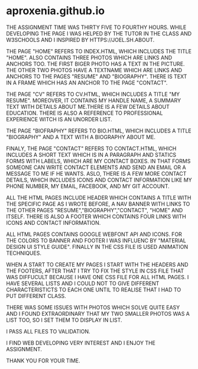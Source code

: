 # aproxenia.github.io
THE ASSIGNMENT TIME WAS THIRTY FIVE TO FOURTHY HOURS.
WHILE DEVELOPING THE PAGE I WAS HELPED BY THE TUTOR IN THE CLASS AND W3SCHOOLS AND I INSPIRED BY HTTPS://JOEL.SH.ABOUT.

THE PAGE "HOME" REFERS TO INDEX.HTML, WHICH INCLUDES THE TITLE "HOME". ALSO CONTAINS THREE PHOTOS WHICH ARE LINKS AND ANCHORS TOO. THE FIRST BIGER PHOTO HAS A TEXT IN THE PICTURE. THE OTHER TWO PHOTOS HAVE A TEXTNAME WHICH ARE LINKS AND ANCHORS TO THE PAGES "RESUME" AND "BIOGRAPHY". THERE IS TEXT IN A FRAME WHICH HAS AN ANCHOR TO THE PAGE "CONTACT".

THE PAGE "CV" REFERS TO CV.HTML, WHICH INCLUDES A TITLE "MY RESUME". MOREOVER, IT CONTAINS MY HANDLE NAME, A SUMMARY TEXT WITH DETAILS ABOUT ME.THERE IS A FEW DETAILS ABOUT EDUCATION. THERE IS ALSO A REFERENCE TO PROFESSIONAL EXPERIENCE WITCH IS AN UNORDER LIST.

THE PAGE "BIOFRAPHY" REFERS TO BIO.HTML, WHICH INCLUDES A TITLE "BIOGRAPHY" AND A TEXT WITH A BIOGRAPHY ABOUT ME.

FINALY, THE PAGE "CONTACT" REFERS TO CONTACT.HTML, WHICH INCLUDES A SHORT TEXT WHICH IS IN A PARAGRAPH AND STATICS FORMS WITH LABELS, WHICH ARE MY CONTACT BOXES. IN THAT FORMS SOMEONE CAN WRITE CONTACT ELEMENTS AND SEND AN EMAIL OR A MESSAGE TO ME IF HE WANTS. ASLO, THERE IS A FEW MORE CONTACT DETAILS, WHICH INCLUDES ICONS AND CONTACT INFORMATION LIKE MY PHONE NUMBER, MY EMAIL, FACEBOOK, AND MY GIT ACCOUNT.

ALL THE HTML PAGES INCLUDE HEADER WHICH CONTAINS A TITLE WITH THE SPECIFIC PAGE AS I WROTE BEFORE, A NAV BANNER WITH LINKS TO THE OTHER PAGES "RESUME","BIOGRAPHY","CONTACT", "HOME" AND ITSELF. THERE IS ALSO A FOOTER WHICH CONTAINS FOUR LINKS WITH ICONS AND CONTACT INFORMATION.

ALL HTML PAGES CONTAINS GOOGLE WEBFONT API AND ICONS. FOR THE COLORS TO BANNER AND FOOTER I WAS INFLUENC BY "MATERIAL DESIGN UI STYLE GUIDE". FINALLY IN THE CSS FILE IS USED ANIMATION TECHNIQUES.

WHEN A START TO CREATE MY PAGES I START WITH THE HEADERS AND THE FOOTERS, AFTER THAT I TRY TO FIX THE STYLE IN CSS FILE THAT WAS DIFFUCULT BECAUSE I HAVE ONE CSS FILE FOR ALL HTML PAGES. I HAVE SEVERAL LISTS AND I COULD NOT TO GIVE DIFFERENT CHARACTERISTICTS TO EACH ONE UNTIL TO REALISE THAT I HAD TO PUT DIFFERENT CLASS.

THERE WAS SOME ISSUES WITH PHOTOS WHICH SOLVE QUITE EASY AND I FOUND EXTRAORDINARY THAT MY TWO SMALLER PHOTOS WAS A LIST TOO, SO I SET THEM TO DISPLAY IN LIST.

I PASS ALL FILES TO VALIDATION.

I FIND WEB DEVELOPING VERY INTEREST AND I ENJOY THE ASSIGNMENT.

THANK YOU FOR YOUR TIME.
